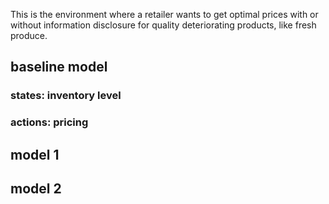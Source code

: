 This is the environment where a retailer wants to get optimal prices with or without information disclosure for quality deteriorating products, like fresh produce.

## baseline model 
### states: inventory level
### actions: pricing

## model 1

## model 2




